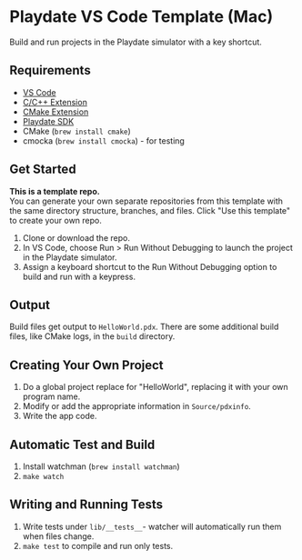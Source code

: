 # Playdate VS Code Template (Mac)
Build and run projects in the Playdate simulator with a key shortcut.

## Requirements
- [VS Code](https://code.visualstudio.com)
- [C/C++ Extension](https://marketplace.visualstudio.com/items?itemName=ms-vscode.cpptools)
- [CMake Extension](https://marketplace.visualstudio.com/items?itemName=twxs.cmake)
- [Playdate SDK](https://play.date/dev/)
- CMake (`brew install cmake`)
- cmocka (`brew install cmocka`) - for testing


## Get Started
**This is a template repo.**  
You can generate your own separate repositories from this template with the same directory structure, branches, and files. Click "Use this template" to create your own repo.

1. Clone or download the repo.
2. In VS Code, choose Run > Run Without Debugging to launch the project in the Playdate simulator.
3. Assign a keyboard shortcut to the Run Without Debugging option to build and run with a keypress.

## Output
Build files get output to `HelloWorld.pdx`. There are some additional build files, like CMake logs, in the `build` directory.

## Creating Your Own Project
1. Do a global project replace for "HelloWorld", replacing it with your own program name.
2. Modify or add the appropriate information in `Source/pdxinfo`.
3. Write the app code.

## Automatic Test and Build
1. Install watchman (`brew install watchman`)
2. `make watch`

## Writing and Running Tests
1. Write tests under `lib/__tests__`- watcher will automatically run them when files change.
2. `make test` to compile and run only tests.